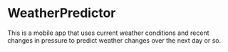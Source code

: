 # WeatherPredictor

This is a mobile app that uses current weather conditions and recent changes in pressure to predict weather changes over the next day or so.
